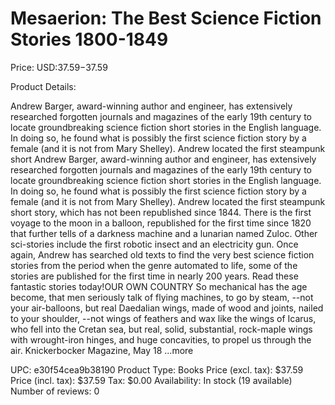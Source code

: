 # Mesaerion: The Best Science Fiction Stories 1800-1849

Price: USD:$37.59-$37.59

Product Details:

Andrew Barger, award-winning author and engineer, has extensively researched forgotten journals and magazines of the early 19th century to locate groundbreaking science fiction short stories in the English language. In doing so, he found what is possibly the first science fiction story by a female (and it is not from Mary Shelley). Andrew located the first steampunk short Andrew Barger, award-winning author and engineer, has extensively researched forgotten journals and magazines of the early 19th century to locate groundbreaking science fiction short stories in the English language. In doing so, he found what is possibly the first science fiction story by a female (and it is not from Mary Shelley). Andrew located the first steampunk short story, which has not been republished since 1844. There is the first voyage to the moon in a balloon, republished for the first time since 1820 that further tells of a darkness machine and a lunarian named Zuloc. Other sci-stories include the first robotic insect and an electricity gun. Once again, Andrew has searched old texts to find the very best science fiction stories from the period when the genre automated to life, some of the stories are published for the first time in nearly 200 years. Read these fantastic stories today!OUR OWN COUNTRY So mechanical has the age become, that men seriously talk of flying machines, to go by steam, --not your air-balloons, but real Daedalian wings, made of wood and joints, nailed to your shoulder, --not wings of feathers and wax like the wings of Icarus, who fell into the Cretan sea, but real, solid, substantial, rock-maple wings with wrought-iron hinges, and huge concavities, to propel us through the air. Knickerbocker Magazine, May 18 ...more

UPC: e30f54cea9b38190
Product Type: Books
Price (excl. tax): $37.59
Price (incl. tax): $37.59
Tax: $0.00
Availability: In stock (19 available)
Number of reviews: 0